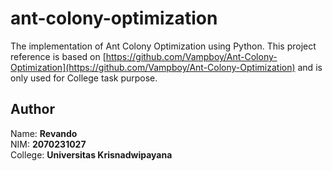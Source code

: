 # ant-colony-optimization
The implementation of Ant Colony Optimization using Python. This project reference is based on [https://github.com/Vampboy/Ant-Colony-Optimization](https://github.com/Vampboy/Ant-Colony-Optimization) and is only used for College task purpose.

## Author
Name: **Revando**<br>
NIM: **2070231027**<br>
College: **Universitas Krisnadwipayana**
